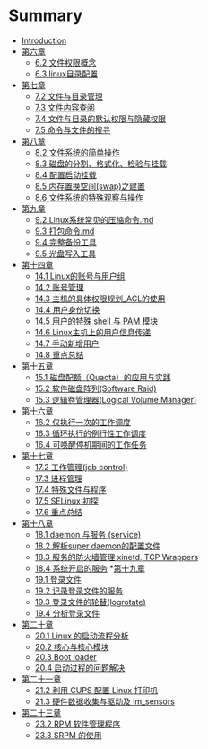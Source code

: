 # Summary

* [Introduction](README.md)
* [第六章]()
    * [6.2 文件权限概念](6.2.md)
    * [6.3 linux目录配置](6.3.md)
* [第七章]()
    * [7.2 文件与目录管理](7.2.md)
    * [7.3 文件内容查阅](7.3.md)
    * [7.4 文件与目录的默认权限与隐藏权限](7.4.md)
    * [7.5 命令与文件的搜寻](7.5.md)
* [第八章]()
    * [8.2 文件系统的简单操作](8.2.md)
    * [8.3 磁盘的分割、格式化、检验与挂载](8.3.md)
    * [8.4 配置启动挂载](8.4.md)
    * [8.5 内存置换空间(swap)之建置](8.5.md)
    * [8.6 文件系统的特殊观察与操作](8.6.md)
* [第九章]()
    * [9.2 Linux系统常见的压缩命令.md](9.2.md)
    * [9.3 打包命令.md](9.3.md)
    * [9.4 完整备份工具](9.4.md)
    * [9.5 光盘写入工具](9.5.md)
* [第十四章]()
    * [14.1 Linux的账号与用户组](14.1.md)
    * [14.2 账号管理](14.2.md)
    * [14.3 主机的具体权限规划_ACL的使用](14.3.md)
    * [14.4 用户身份切换](14.4.md)
    * [14.5 用户的特殊 shell 与 PAM 模块](14.5.md)
    * [14.6 Linux主机上的用户信息传递](14.6.md)
    * [14.7 手动新增用户](14.7.md)
    * [14.8 重点总结](14.8.md)
* [第十五章]()
    * [15.1 磁盘配额（Quaota）的应用与实践](15.1.md)
    * [15.2 软件磁盘阵列(Software Raid)](15.2.md)
    * [15.3 逻辑卷管理器(Logical Volume Manager)](15.3.md)
* [第十六章]()
    * [16.2 仅执行一次的工作调度](16.2.md)
    * [16.3 循环执行的例行性工作调度](16.3.md)
    * [16.4 可唤醒停机期间的工作任务](16.4.md)
* [第十七章]()
    * [17.2 工作管理(job control)](17.2.md)
    * [17.3 进程管理](17.3.md)
    * [17.4 特殊文件与程序](17.4.md)
    * [17.5 SELinux 初探](17.5.md)
    * [17.6 重点总结](17.6.md)
* [第十八章]()
    * [18.1 daemon 与服务 (service)](18.1.md)
    * [18.2 解析super daemon的配置文件](18.2.md)
    * [18.3 服务的防火墙管理 xinetd, TCP Wrappers](18.3.md)
    * [18.4 系统开启的服务](18.4.md)
*[第十九章]()
    * [19.1 登录文件]()
    * [19.2 记录登录文件的服务]()
    * [19.3 登录文件的轮替(logrotate)]()
    * [19.4 分析登录文件]()
* [第二十章]()
    * [20.1 Linux 的启动流程分析](20.1.md)
    * [20.2 核心与核心模块](20.2.md)
    * [20.3 Boot loader](20.3.md)
    * [20.4 启动过程的问题解决](20.4.md)
* [第二十一章]()
    * [21.2 利用 CUPS 配置 Linux 打印机](21.2.md)
    * [21.3 硬件数据收集与驱动及 lm_sensors](21.3.md)
* [第二十三章]()
    * [23.2 RPM 软件管理程序](23.2.md)
    * [23.3 SRPM 的使用](23.3.md)




